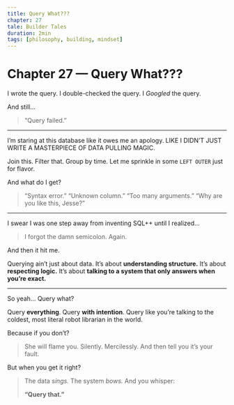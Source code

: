 ```yaml
---
title: Query What???
chapter: 27
tale: Builder Tales
duration: 2min
tags: [philosophy, building, mindset]
---
```


# Chapter 27 — Query What???

I wrote the query.
I double-checked the query.
I *Googled* the query.

And still…

> “Query failed.”

---

I’m staring at this database like it owes me an apology.
LIKE I DIDN’T JUST WRITE A MASTERPIECE OF DATA PULLING MAGIC.

Join this. Filter that. Group by time.
Let me sprinkle in some `LEFT OUTER` just for flavor.

And what do I get?

> “Syntax error.”
> “Unknown column.”
> “Too many arguments.”
> “Why are you like this, Jesse?”

---

I swear I was one step away from inventing SQL++
until I realized…

> I forgot the damn semicolon.
> Again.

And then it hit me.

Querying ain’t just about data.
It’s about **understanding structure.**
It’s about **respecting logic.**
It’s about **talking to a system that only answers when you’re exact.**

---

So yeah… Query what?

Query **everything**.
Query **with intention**.
Query like you’re talking to the coldest, most literal robot librarian in the world.

Because if you don’t?

> She will flame you.
> Silently. Mercilessly.
> And then tell you it’s your fault.

But when you get it right?

> The data *sings.*
> The system *bows.*
> And you whisper:
>
> **“Query that.”**
